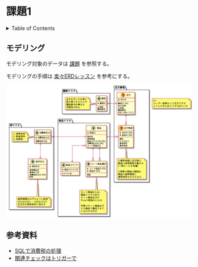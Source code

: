 # 課題1

<!-- START doctoc generated TOC please keep comment here to allow auto update -->
<!-- DON'T EDIT THIS SECTION, INSTEAD RE-RUN doctoc TO UPDATE -->
<details>
<summary>Table of Contents</summary>

- [モデリング](#%E3%83%A2%E3%83%87%E3%83%AA%E3%83%B3%E3%82%B0)

</details>
<!-- END doctoc generated TOC please keep comment here to allow auto update -->

## モデリング

モデリング対象のデータは [課題](https://airtable.com/tblTnXBXFOYJ0J7lZ/viwyi8muFtWUlhNKG/recWPAwB0NWLdQTxO?blocks=hide) を参照する。

モデリングの手順は [楽々ERDレッスン](https://www.amazon.co.jp/%E6%A5%BD%E3%80%85ERD%E3%83%AC%E3%83%83%E3%82%B9%E3%83%B3-CodeZine-BOOKS-%E3%82%B9%E3%82%BF%E3%83%BC%E3%83%AD%E3%82%B8%E3%83%83%E3%82%AF-%E7%BE%BD%E7%94%9F/dp/4798110663) を参考にする。

![](../assets/task_1/sushi-v2.png)

## 参考資料

- [SQLで消費税の処理](https://sikushima.hatenablog.com/entry/2020/06/09/113306)
- [関連チェックはトリガーで](https://sikushima.hatenablog.com/entry/20110715/1310693513)
